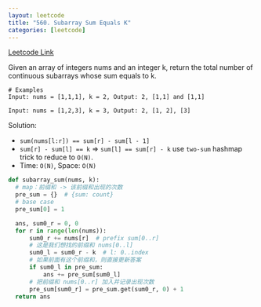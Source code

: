 ```yaml
---
layout: leetcode
title: "560. Subarray Sum Equals K"
categories: [leetcode]
---
```


[Leetcode Link](https://leetcode.com/problems/subarray-sum-equals-k/)

Given an array of integers nums and an integer k, return the total number of continuous subarrays whose sum equals to k.

```
# Examples
Input: nums = [1,1,1], k = 2, Output: 2, [1,1] and [1,1]

Input: nums = [1,2,3], k = 3, Output: 2, [1, 2], [3]
```

Solution: 
* `sum(nums[l:r]) == sum[r] - sum[l - 1]`
* `sum[r] - sum[l] == k` => `sum[l] == sum[r] - k` use `two-sum` hashmap trick to reduce to `O(N)`. 
* Time: `O(N)`, Space: `O(N)`

```python
def subarray_sum(nums, k):
  # map：前缀和 -> 该前缀和出现的次数
  pre_sum = {}  # {sum: count}
  # base case
  pre_sum[0] = 1

  ans, sum0_r = 0, 0
  for r in range(len(nums)):
      sum0_r += nums[r]  # prefix sum[0..r]
      # 这是我们想找的前缀和 nums[0..l]
      sum0_l = sum0_r - k  # l: 0..index
      # 如果前面有这个前缀和，则直接更新答案
      if sum0_l in pre_sum:
          ans += pre_sum[sum0_l]
      # 把前缀和 nums[0..r] 加入并记录出现次数
      pre_sum[sum0_r] = pre_sum.get(sum0_r, 0) + 1
  return ans
```
